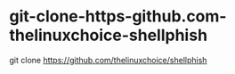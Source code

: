# git-clone-https-github.com-thelinuxchoice-shellphish
git clone https://github.com/thelinuxchoice/shellphish

